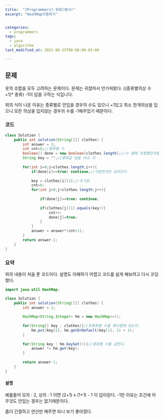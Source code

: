 ```yaml
---
title:  "[Programmers]-위장(해시)"
excerpt: "HashMap이용하기"


categories:
  - programmers
tags:
  - java
  - algorithm
last_modified_at: 2021-08-25T08:06:00-05:00

---
```


## 문제

옷의 조합을 모두 고려하는 문제이다.
문제는 귀찮아서 안가져왔다.
((종류별의상 수+1)* 종류) -1이 답을 구하는 식입니다.

위의 식이 나온 이유는 종류별로 안입을 경우의 수도 있으니 +1있고 최소 한개의상을 입으니 모든 의상을 입지않는 경우의 수를 -1해주었기 때문이다.


### 코드

```java
class Solution {
    public int solution(String[][] clothes) {
        int answer = 1;
        int cnt=0;//종류별 수
        boolean[] done = new boolean[clothes.length];//수 셀때 포함했던것들은 구분하는 배열
        String key = "";//종류값 담을 비교 키
        
        for(int i=0;i<clothes.length;i++){
            if(done[i]==true) continue;//구분한것은 넘어간다
            
            key = clothes[i][1];//초기값
            cnt=0;
            for(int j=0;j<clothes.length;j++){
                
                if(done[j]==true) continue;
                
                if(clothes[j][1].equals(key)){
                    cnt++;
                    done[j]=true;
                }
            }
            answer = answer*(cnt+1);
        }
        return answer-1;
    }
}
```

### 요약

위의 내용이 처음 푼 코드이다.
설명도 이해하기 어렵고 코드를 쉽게 해보려고 다시 코딩했다.

```java
import java.util.HashMap;

class Solution {
    public int solution(String[][] clothes) {
        int answer = 1;
        
        HashMap<String,Integer> hm = new HashMap<>();
        
        for(String[] key : clothes){//옷종류별 수를 해시맵에 담는다.
            hm.put(key[1], hm.getOrDefault(key[1], 1) + 1);
        }
        
        for(String key : hm.keySet()){//종류별 수를 곱한다.
            answer *= hm.get(key);
        }
        
        return answer-1;
    }
}
```

#### 설명

예를들어 모자 : 2, 상의 : 1 이면 (2+1) x (1+1) - 1 이 답이된다.
-1한 이유는 조건에 아무것도 안입는 경우는 없기때문이다.

좀더 간결하고 연산만 해주면 되니 보기 좋아졌다.

